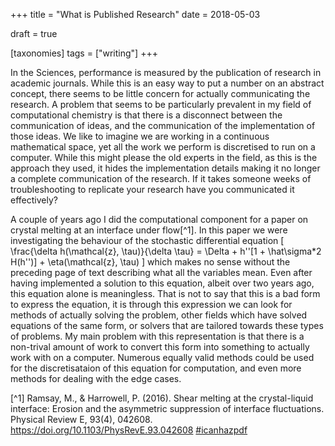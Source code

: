 +++
title = "What is Published Research"
date = 2018-05-03

draft = true

[taxonomies]
tags = ["writing"]
+++

In the Sciences,
performance is measured by the publication of research
in academic journals.
While this is an easy way to put a number on an abstract concept,
there seems to be little concern for actually communicating the research.
A problem that seems to be particularly prevalent in my field of computational chemistry
is that there is a disconnect between the communication of ideas,
and the communication of the implementation of those ideas.
We like to imagine we are working in a continuous mathematical space,
yet all the work we perform is discretised to run on a computer.
While this might please the old experts in the field,
as this is the approach they used,
it hides the implementation details
making it no longer a complete communication of the research.
If it takes someone weeks of troubleshooting to replicate your research
have you communicated it effectively?

A couple of years ago I did the computational component for a paper on
crystal melting at an interface under flow[^1].
In this paper we were investigating the behaviour of the stochastic differential equation
\[
\frac{\delta h(\mathcal{z}, \tau)}{\delta \tau} = \Delta + h''[1 + \hat\sigma*2 H(h'')] + \eta(\mathcal{z}, \tau)
\]
which makes no sense without the preceding page of text describing what all the variables mean.
Even after having implemented a solution to this equation,
albeit over two years ago,
this equation alone is meaningless.
That is not to say that this is a bad form to express the equation,
it is through this expression we can look for methods of actually solving the problem,
other fields which have solved equations of the same form,
or solvers that are tailored towards these types of problems.
My main problem with this representation is that
there is a non-trival amount of work to convert
this form into something to actually work with on a computer.
Numerous equally valid methods could be used for
the discretisataion of this equation for computation,
and even more methods for dealing with the edge cases.




[^1] Ramsay, M., & Harrowell, P. (2016). Shear melting at the crystal-liquid interface: Erosion and the asymmetric suppression of interface fluctuations. Physical Review E, 93(4), 042608. https://doi.org/10.1103/PhysRevE.93.042608 [#icanhazpdf](papers/PhysRevE.93.042608.pdf)
